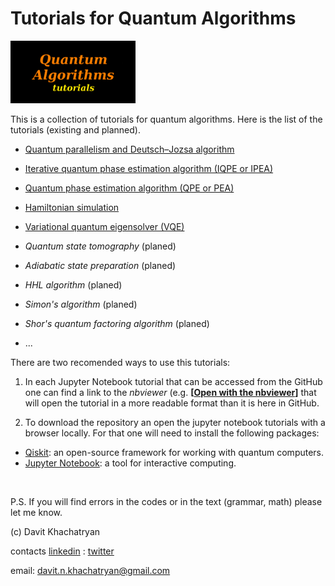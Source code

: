 <h1 align="left">
	Tutorials for Quantum Algorithms
</h1>

<p align="left">
<img src="images/quantum_algorithms_tutorials.png" alt="drawing" width="200">
</p>

This is a collection of tutorials for quantum algorithms. 
Here is the list of the tutorials (existing and planned).

* [Quantum parallelism and Deutsch–Jozsa algorithm](https://github.com/DavitKhach/quantum-algorithms-tutorials/blob/master/quantum_parallelism_Deutsch_Jozsa.ipynb)

* [Iterative quantum phase estimation algorithm (IQPE or IPEA)](https://github.com/DavitKhach/quantum-algorithms-tutorials/blob/master/iterative_quantum_phase_estimation.ipynb)

* [Quantum phase estimation algorithm (QPE or PEA)](https://github.com/DavitKhach/quantum-algorithms-tutorials/blob/master/quantum_phase_estimation.ipynb)

* [Hamiltonian simulation](https://github.com/DavitKhach/quantum-algorithms-tutorials/blob/master/Hamiltonian_simulation.ipynb)

* [Variational quantum eigensolver (VQE)](https://github.com/DavitKhach/quantum-algorithms-tutorials/blob/master/variational_quantum_eigensolver.ipynb)

* *Quantum state tomography* (planed)
* *Adiabatic state preparation* (planed)
* *HHL algorithm* (planed)
* *Simon's algorithm* (planed)
* *Shor's quantum factoring algorithm* (planed)
* ...

There are two recomended ways to use this tutorials:

1) In each Jupyter Notebook tutorial that can be accessed
from the GitHub one can find a link to the *nbviewer* 
(e.g. **[[Open with the nbviewer](https://nbviewer.jupyter.org/github/DavitKhach/quantum-algorithms-tutorials/blob/master/variational_quantum_eigensolver.ipynb)]** 
that will open the tutorial in a more readable format than 
it is here in GitHub.
 
2) To download the repository an open the jupyter notebook 
tutorials with a browser locally. For that one will need to
install the following packages:

* [Qiskit](https://qiskit.org/documentation/):  an open-source framework for working with quantum computers.
* [Jupyter Notebook](https://jupyter.org/install): a tool for interactive computing.

&nbsp;

P.S. If you will find errors in the codes or in the text (grammar, math) please let me know.

(c) Davit Khachatryan

contacts [linkedin](https://www.linkedin.com/in/davit-khachatryan-b07383174/) :
[twitter](https://twitter.com/davit_khach)  

email: davit.n.khachatryan@gmail.com



